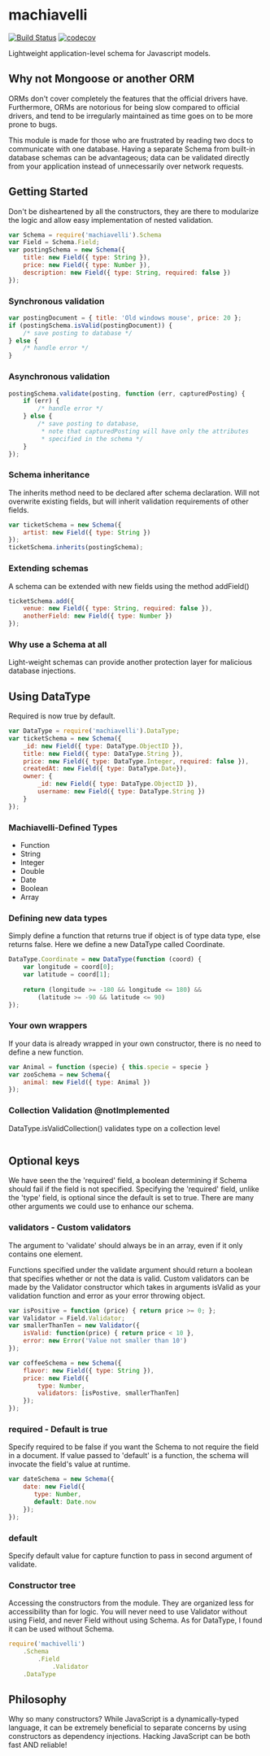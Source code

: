 # machiavelli
[![Build Status](https://travis-ci.org/baoskee/machiavelli.svg?branch=master)](https://travis-ci.org/baoskee/machiavelli)
[![codecov](https://codecov.io/gh/baoskee/machiavelli/branch/master/graph/badge.svg)](https://codecov.io/gh/baoskee/machiavelli)

Lightweight application-level schema for Javascript models.


## Why not Mongoose or another ORM
ORMs don't cover completely the features that the official drivers 
have. Furthermore, ORMs are notorious for being slow compared to 
official drivers, and tend to be irregularly maintained as time
goes on to be more prone to bugs.

This module is made for those who are frustrated by reading two docs 
to communicate with one database. Having a separate Schema from built-in
database schemas can be advantageous; data can be validated  directly 
from your application instead of unnecessarily over network requests.

## Getting Started
Don't be disheartened by all the constructors, they are there to 
modularize the logic and allow easy implementation of nested 
validation.

```javascript
var Schema = require('machiavelli').Schema
var Field = Schema.Field;
var postingSchema = new Schema({
    title: new Field({ type: String }),
    price: new Field({ type: Number }),
    description: new Field({ type: String, required: false })
});
```

### Synchronous validation
```javascript
var postingDocument = { title: 'Old windows mouse', price: 20 };
if (postingSchema.isValid(postingDocument)) {
    /* save posting to database */
} else {
    /* handle error */ 
}
```

### Asynchronous validation
```javascript
postingSchema.validate(posting, function (err, capturedPosting) {
    if (err) {
        /* handle error */
    } else {
        /* save posting to database, 
         * note that capturedPosting will have only the attributes
         * specified in the schema */
    }
});
```

### Schema inheritance
The inherits method need to be declared after schema declaration. 
Will not overwrite existing fields, but will inherit validation 
requirements of other fields.

```javascript
var ticketSchema = new Schema({ 
    artist: new Field({ type: String })
});
ticketSchema.inherits(postingSchema);
```

### Extending schemas
A schema can be extended with new fields using the method addField() 
```javascript
ticketSchema.add({
    venue: new Field({ type: String, required: false }), 
    anotherField: new Field({ type: Number })
});
```

### Why use a Schema at all
Light-weight schemas can provide another protection layer for malicious
database injections.

## Using DataType
Required is now true by default. 

```javascript
var DataType = require('machiavelli').DataType;
var ticketSchema = new Schema({
    _id: new Field({ type: DataType.ObjectID }),
    title: new Field({ type: DataType.String }), 
    price: new Field({ type: DataType.Integer, required: false }), 
    createdAt: new Field({ type: DataType.Date}),
    owner: {
        _id: new Field({ type: DataType.ObjectID }),
        username: new Field({ type: DataType.String })
    }
});
```


### Machiavelli-Defined Types
* Function
* String
* Integer
* Double
* Date
* Boolean
* Array

### Defining new data types
Simply define a function that returns true if object is of type data 
type, else returns false. Here we define a new DataType called 
Coordinate.

```javascript
DataType.Coordinate = new DataType(function (coord) {
    var longitude = coord[0];
    var latitude = coord[1];
    
    return (longitude >= -180 && longitude <= 180) && 
        (latitude >= -90 && latitude <= 90)
});
```

### Your own wrappers
If your data is already wrapped in your own constructor, there
is no need to define a new function. 

```javascript
var Animal = function (specie) { this.specie = specie }
var zooSchema = new Schema({ 
    animal: new Field({ type: Animal })
});
```

### Collection Validation @notImplemented
DataType.isValidCollection() validates type on a collection level

```javascript

```


## Optional keys
We have seen the the 'required' field, a boolean determining 
if Schema should fail if the field is not specified. Specifying the 
'required' field, unlike the 'type' field, is optional since the 
default is set to true. There are many other arguments we could use to
enhance our schema.

### validators - Custom validators
The argument to 'validate' should always be in an array, even if it
only contains one element. 

Functions specified under the validate argument should return a boolean
that specifies whether or not the data is valid. Custom validators can 
be made by the Validator constructor which takes in arguments isValid
as your validation function and error  as your error throwing object. 

```javascript
var isPositive = function (price) { return price >= 0; };
var Validator = Field.Validator;
var smallerThanTen = new Validator({ 
    isValid: function(price) { return price < 10 },
    error: new Error('Value not smaller than 10')
});

var coffeeSchema = new Schema({
    flavor: new Field({ type: String }),
    price: new Field({ 
        type: Number,
        validators: [isPostive, smallerThanTen] 
    });
});
```

### required - Default is true
Specify required to be false if you want the Schema to not require
the field in a document. If value passed to 'default' is a function,
the schema will invocate the field's value at runtime.
```javascript
var dateSchema = new Schema({
    date: new Field({
       type: Number,
       default: Date.now
    });
});
```

### default
Specify default value for capture function to pass in second argument
of validate.

### Constructor tree
Accessing the constructors from the module. They are organized less
for accessibility than for logic. You will never need to use Validator
without using Field, and never Field without using Schema. As for 
DataType, I found it can be used without Schema.

```javascript
require('machivelli')
    .Schema
        .Field
            .Validator
    .DataType
```


## Philosophy
Why so many constructors? While JavaScript is a dynamically-typed 
language, it can be extremely beneficial to separate concerns by
using constructors as dependency injections. Hacking JavaScript
can be both fast AND reliable!
